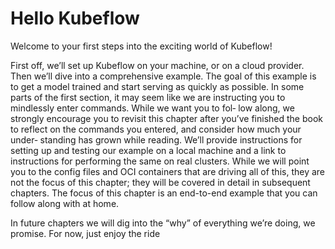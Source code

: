 # Hello Kubeflow

Welcome to your first steps into the exciting world of Kubeflow!

First off, we’ll set up Kubeflow on your machine, or on a cloud provider. Then we’ll
dive into a comprehensive example. The goal of this example is to get a model trained
and start serving as quickly as possible. In some parts of the first section, it may seem
like we are instructing you to mindlessly enter commands. While we want you to fol‐
low along, we strongly encourage you to revisit this chapter after you’ve finished the
book to reflect on the commands you entered, and consider how much your under‐
standing has grown while reading.
We’ll provide instructions for setting up and testing our example on a local machine
and a link to instructions for performing the same on real clusters. While we will
point you to the config files and OCI containers that are driving all of this, they are
not the focus of this chapter; they will be covered in detail in subsequent chapters.
The focus of this chapter is an end-to-end example that you can follow along with at
home.

In future chapters we will dig into the “why” of everything we’re doing, we promise.
For now, just enjoy the ride
